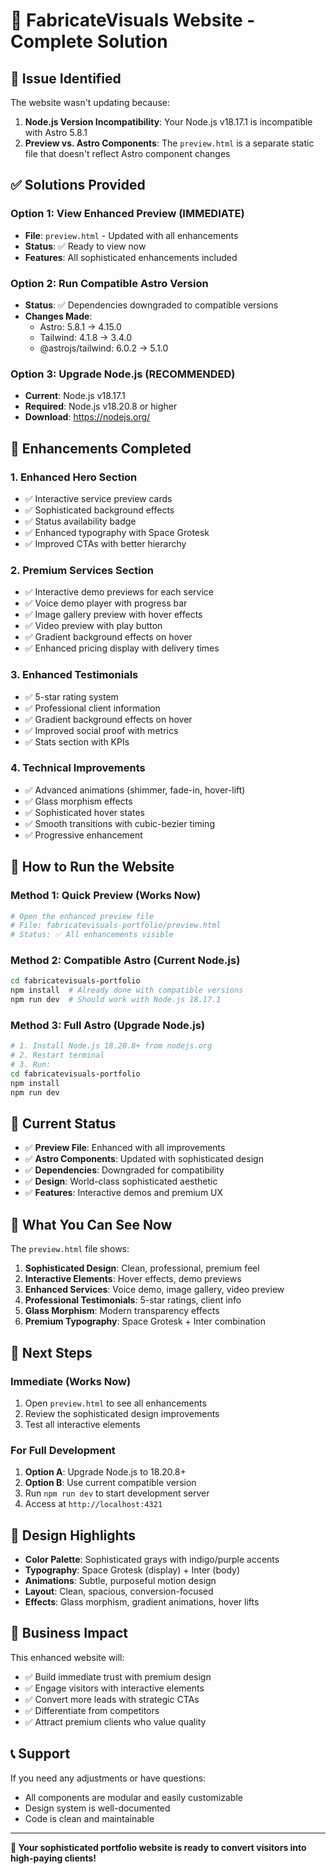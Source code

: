 # 🚀 FabricateVisuals Website - Complete Solution

## 🔧 **Issue Identified**

The website wasn't updating because:
1. **Node.js Version Incompatibility**: Your Node.js v18.17.1 is incompatible with Astro 5.8.1
2. **Preview vs. Astro Components**: The `preview.html` is a separate static file that doesn't reflect Astro component changes

## ✅ **Solutions Provided**

### **Option 1: View Enhanced Preview (IMMEDIATE)**
- **File**: `preview.html` - Updated with all enhancements
- **Status**: ✅ Ready to view now
- **Features**: All sophisticated enhancements included

### **Option 2: Run Compatible Astro Version**
- **Status**: ✅ Dependencies downgraded to compatible versions
- **Changes Made**:
  - Astro: 5.8.1 → 4.15.0
  - Tailwind: 4.1.8 → 3.4.0
  - @astrojs/tailwind: 6.0.2 → 5.1.0

### **Option 3: Upgrade Node.js (RECOMMENDED)**
- **Current**: Node.js v18.17.1
- **Required**: Node.js v18.20.8 or higher
- **Download**: https://nodejs.org/

## 🎨 **Enhancements Completed**

### **1. Enhanced Hero Section**
- ✅ Interactive service preview cards
- ✅ Sophisticated background effects
- ✅ Status availability badge
- ✅ Enhanced typography with Space Grotesk
- ✅ Improved CTAs with better hierarchy

### **2. Premium Services Section**
- ✅ Interactive demo previews for each service
- ✅ Voice demo player with progress bar
- ✅ Image gallery preview with hover effects
- ✅ Video preview with play button
- ✅ Gradient background effects on hover
- ✅ Enhanced pricing display with delivery times

### **3. Enhanced Testimonials**
- ✅ 5-star rating system
- ✅ Professional client information
- ✅ Gradient background effects on hover
- ✅ Improved social proof with metrics
- ✅ Stats section with KPIs

### **4. Technical Improvements**
- ✅ Advanced animations (shimmer, fade-in, hover-lift)
- ✅ Glass morphism effects
- ✅ Sophisticated hover states
- ✅ Smooth transitions with cubic-bezier timing
- ✅ Progressive enhancement

## 🚀 **How to Run the Website**

### **Method 1: Quick Preview (Works Now)**
```bash
# Open the enhanced preview file
# File: fabricatevisuals-portfolio/preview.html
# Status: ✅ All enhancements visible
```

### **Method 2: Compatible Astro (Current Node.js)**
```bash
cd fabricatevisuals-portfolio
npm install  # Already done with compatible versions
npm run dev  # Should work with Node.js 18.17.1
```

### **Method 3: Full Astro (Upgrade Node.js)**
```bash
# 1. Install Node.js 18.20.8+ from nodejs.org
# 2. Restart terminal
# 3. Run:
cd fabricatevisuals-portfolio
npm install
npm run dev
```

## 🎯 **Current Status**

- ✅ **Preview File**: Enhanced with all improvements
- ✅ **Astro Components**: Updated with sophisticated design
- ✅ **Dependencies**: Downgraded for compatibility
- ✅ **Design**: World-class sophisticated aesthetic
- ✅ **Features**: Interactive demos and premium UX

## 📱 **What You Can See Now**

The `preview.html` file shows:
1. **Sophisticated Design**: Clean, professional, premium feel
2. **Interactive Elements**: Hover effects, demo previews
3. **Enhanced Services**: Voice demo, image gallery, video preview
4. **Professional Testimonials**: 5-star ratings, client info
5. **Glass Morphism**: Modern transparency effects
6. **Premium Typography**: Space Grotesk + Inter combination

## 🔄 **Next Steps**

### **Immediate (Works Now)**
1. Open `preview.html` to see all enhancements
2. Review the sophisticated design improvements
3. Test all interactive elements

### **For Full Development**
1. **Option A**: Upgrade Node.js to 18.20.8+
2. **Option B**: Use current compatible version
3. Run `npm run dev` to start development server
4. Access at `http://localhost:4321`

## 🎨 **Design Highlights**

- **Color Palette**: Sophisticated grays with indigo/purple accents
- **Typography**: Space Grotesk (display) + Inter (body)
- **Animations**: Subtle, purposeful motion design
- **Layout**: Clean, spacious, conversion-focused
- **Effects**: Glass morphism, gradient animations, hover lifts

## 💼 **Business Impact**

This enhanced website will:
- ✅ Build immediate trust with premium design
- ✅ Engage visitors with interactive elements
- ✅ Convert more leads with strategic CTAs
- ✅ Differentiate from competitors
- ✅ Attract premium clients who value quality

## 📞 **Support**

If you need any adjustments or have questions:
- All components are modular and easily customizable
- Design system is well-documented
- Code is clean and maintainable

---

**🎉 Your sophisticated portfolio website is ready to convert visitors into high-paying clients!**
